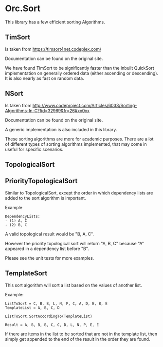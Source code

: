 # Orc.Sort

This library has a few efficient sorting Algorithms.


## TimSort

Is taken from https://timsort4net.codeplex.com/

Documentation can be found on the original site.

We have found TimSort to be significantly faster than the inbuilt QuickSort implementation on generally ordered data (either ascending or descending). It is also nearly as fast on random data.

## NSort

Is taken from http://www.codeproject.com/Articles/6033/Sorting-Algorithms-In-C?fid=32969&fr=26#xx0xx

Documentation can be found on the original site.

A generic implementation is also included in this library. 

These sorting algorithms are more for academic purposes. There are a lot of different types of sorting algorithms implemented, that may come in useful for specific scenarios.

## TopologicalSort

## PriorityTopologicalSort

Similar to TopologicalSort, except the order in which dependency lists are added to the sort algorithm is important.

Example

	DependencyLists:
	- (1) A, C
	- (2) B, C
	

A valid topological result would be "B, A, C".

However the priority topological sort will return "A, B, C" because "A" appeared in a dependency list before "B".

Please see the unit tests for more examples.


## TemplateSort

This sort algorithm will sort a list based on the values of another list.

Example:

    ListToSort = C, B, B, L, N, P, C, A, D, E, B, E
    TemplateList = A, B, C, D

	ListToSort.SortAccordingTo(TemplateList)
    
    Result = A, B, B, B, C, C, D, L, N, P, E, E

If there are items in the list to be sorted that are not in the template list, then simply get appended to the end of the result in the order they are found.